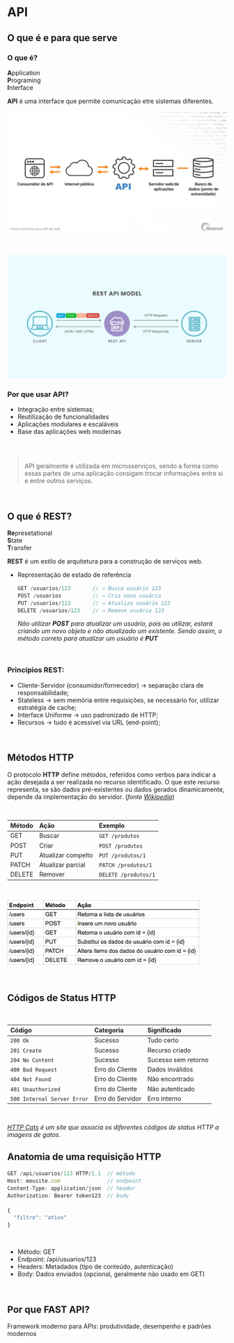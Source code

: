 # API

## O que é e para que serve

### O que é?
**A**pplication <br>
**P**rograming <br>
**I**nterface <br>

**API** é uma interface que permite comunicação etre sistemas diferentes.

![API](image.png)

<br>

![Diagrama Resquest <> Resopnse](image-1.png)


### Por que usar API?
- Integração entre sistemas;
- Reutilização de funcionalidades
- Aplicações modulares e escaláveis
- Base das aplicações web modernas

<br>

> <br>
> API geralmente é utilizada em microsserviços, sendo a forma como essas partes de uma aplicação consigam trocar informações entre si e entre outros serviços.
> 
> <br>

<br>

## O que é REST?
**Re**presetational <br>
**S**tate <br>
**T**ransfer <br>

**REST** é um estilo de arquitetura para a construção de serviços web.

- Representação de estado de referência
    ```js
    GET /usuarios/123       // → Busca usuário 123
    POST /usuarios          // → Cria novo usuário
    PUT /usuarios/123       // → Atualiza usuário 123
    DELETE /usuarios/123    // → Remove usuário 123
    ```
    _Não utilizar **POST** para atualizar um usuário, pois ao utilizar, estará criando um novo objeto e não atualizado um existente. Sendo assim, o método correto para atualizar um usuário é **PUT**_
<br>

### Princípios REST:
- Cliente-Servidor (consumidor/fornecedor) → separação clara de responsabilidade;
- Stateless → sem memória entre requisições, se necessário for, utilizar estratégia de cache;
- Interface Uniforme → uso padronizado de HTTP;
- Recursos → tudo é acessível via URL (end-point);

<br>

## Métodos HTTP

O protocolo **HTTP** define métodos, referidos como verbos para indicar a ação desejada a ser realizada no recurso identificado. O que este recurso representa, se são dados pré-existentes ou dados gerados dinamicamente, depende da implementação do servidor. (_fonte [Wikipedia](https://en.wikipedia.org/wiki/Hypertext_Transfer_Protocol#Request_methods)_)

<br>

Método | Ação | Exemplo
:----- | :--- | :------
GET | Buscar | `GET /produtos`
POST | Criar | `POST /produtos`
PUT | Atualizar compelto | `PUT /produtos/1`
PATCH | Atualizar parcial | `PATCH /produtos/1`
DELETE | Remover | `DELETE /produtos/1`

<br>

![Tabela Métodos HTTP](image-2.png)

<br>

## Códigos de Status HTTP

<br>

Código | Categoria | Significado
:----- | :-------- | :----------
`200 Ok` | Sucesso | Tudo certo
`201 Create` | Sucesso | Recurso criado
`204 No Content` | Sucesso | Sucesso sem retorno
`400 Bad Request` | Erro do Cliente | Dados inválidos
`404 Not Found` | Erro do Cliente | Não encontrado
`401 Unauthorized` | Erro do Cliente | Não autenticado
`500 Internal Server Error` | Erro do Servidor | Erro interno

<br>

_[HTTP Cats](https://http.cat/) é um site que associa os diferentes códigos de status HTTP a imagens de gatos._

## Anatomia de uma requisição HTTP
```js
GET /api/usuarios/123 HTTP/1.1  // método
Host: meusite.com               // endpoint
Content-Type: application/json  // header
Authorization: Bearer token123  // body

{
  "filtro": "ativo"
}
```

<br>

- Método: GET
- Endpoint: /api/usuarios/123
- Headers: Metadados (tipo de conteúdo, autenticação)
- Body: Dados enviados (opcional, geralmente não usado em GET)

<br>

## Por que FAST API?
Framework moderno para APIs: produtividade, desempenho e padrões modernos